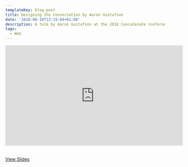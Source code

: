```yaml
---
templateKey: blog-post
title: Designing the Conversation by Aaron Gustafson
date: '2018-08-10T13:19:04+01:00'
description: A talk by Aaron Gustafson at the 2018 Concatenate conference
tags:
  - Web
---
```

<iframe width="560" height="315" src="https://www.youtube.com/embed/IGTs-gUwcXg?rel=0" frameborder="0" allow="autoplay; encrypted-media" allowfullscreen style="margin-bottom:20px"></iframe>



[View Slides](https://noti.st/aarongustafson/vdz8NT/designing-the-conversation)
